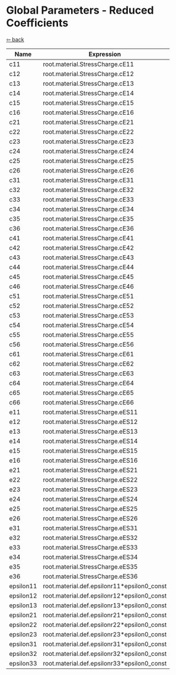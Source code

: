 # Global Parameters - Reduced Coefficients

[⇦ back](../subpages/step3_rotate_material_coordinates.md)

| Name      | Expression                                  |
| --------- | ------------------------------------------- |
| c11       | root.material.StressCharge.cE11             |
| c12       | root.material.StressCharge.cE12             |
| c13       | root.material.StressCharge.cE13             |
| c14       | root.material.StressCharge.cE14             |
| c15       | root.material.StressCharge.cE15             |
| c16       | root.material.StressCharge.cE16             |
| c21       | root.material.StressCharge.cE21             |
| c22       | root.material.StressCharge.cE22             |
| c23       | root.material.StressCharge.cE23             |
| c24       | root.material.StressCharge.cE24             |
| c25       | root.material.StressCharge.cE25             |
| c26       | root.material.StressCharge.cE26             |
| c31       | root.material.StressCharge.cE31             |
| c32       | root.material.StressCharge.cE32             |
| c33       | root.material.StressCharge.cE33             |
| c34       | root.material.StressCharge.cE34             |
| c35       | root.material.StressCharge.cE35             |
| c36       | root.material.StressCharge.cE36             |
| c41       | root.material.StressCharge.cE41             |
| c42       | root.material.StressCharge.cE42             |
| c43       | root.material.StressCharge.cE43             |
| c44       | root.material.StressCharge.cE44             |
| c45       | root.material.StressCharge.cE45             |
| c46       | root.material.StressCharge.cE46             |
| c51       | root.material.StressCharge.cE51             |
| c52       | root.material.StressCharge.cE52             |
| c53       | root.material.StressCharge.cE53             |
| c54       | root.material.StressCharge.cE54             |
| c55       | root.material.StressCharge.cE55             |
| c56       | root.material.StressCharge.cE56             |
| c61       | root.material.StressCharge.cE61             |
| c62       | root.material.StressCharge.cE62             |
| c63       | root.material.StressCharge.cE63             |
| c64       | root.material.StressCharge.cE64             |
| c65       | root.material.StressCharge.cE65             |
| c66       | root.material.StressCharge.cE66             |
| e11       | root.material.StressCharge.eES11            |
| e12       | root.material.StressCharge.eES12            |
| e13       | root.material.StressCharge.eES13            |
| e14       | root.material.StressCharge.eES14            |
| e15       | root.material.StressCharge.eES15            |
| e16       | root.material.StressCharge.eES16            |
| e21       | root.material.StressCharge.eES21            |
| e22       | root.material.StressCharge.eES22            |
| e23       | root.material.StressCharge.eES23            |
| e24       | root.material.StressCharge.eES24            |
| e25       | root.material.StressCharge.eES25            |
| e26       | root.material.StressCharge.eES26            |
| e31       | root.material.StressCharge.eES31            |
| e32       | root.material.StressCharge.eES32            |
| e33       | root.material.StressCharge.eES33            |
| e34       | root.material.StressCharge.eES34            |
| e35       | root.material.StressCharge.eES35            |
| e36       | root.material.StressCharge.eES36            |
| epsilon11 | root.material.def.epsilonr11*epsilon0_const |
| epsilon12 | root.material.def.epsilonr12*epsilon0_const |
| epsilon13 | root.material.def.epsilonr13*epsilon0_const |
| epsilon21 | root.material.def.epsilonr21*epsilon0_const |
| epsilon22 | root.material.def.epsilonr22*epsilon0_const |
| epsilon23 | root.material.def.epsilonr23*epsilon0_const |
| epsilon31 | root.material.def.epsilonr31*epsilon0_const |
| epsilon32 | root.material.def.epsilonr32*epsilon0_const |
| epsilon33 | root.material.def.epsilonr33*epsilon0_const |